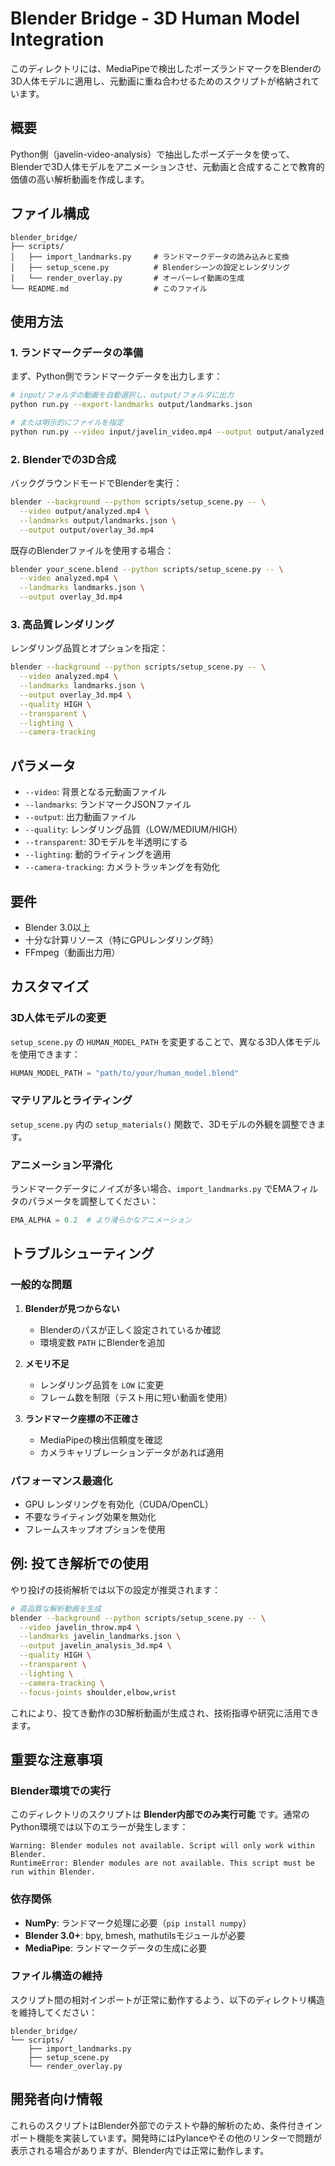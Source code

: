 # Blender Bridge - 3D Human Model Integration

このディレクトリには、MediaPipeで検出したポーズランドマークをBlenderの3D人体モデルに適用し、元動画に重ね合わせるためのスクリプトが格納されています。

## 概要

Python側（javelin-video-analysis）で抽出したポーズデータを使って、Blenderで3D人体モデルをアニメーションさせ、元動画と合成することで教育的価値の高い解析動画を作成します。

## ファイル構成

```
blender_bridge/
├── scripts/
│   ├── import_landmarks.py     # ランドマークデータの読み込みと変換
│   ├── setup_scene.py          # Blenderシーンの設定とレンダリング
│   └── render_overlay.py       # オーバーレイ動画の生成
└── README.md                   # このファイル
```

## 使用方法

### 1. ランドマークデータの準備

まず、Python側でランドマークデータを出力します：

```bash
# input/フォルダの動画を自動選択し、output/フォルダに出力
python run.py --export-landmarks output/landmarks.json

# または明示的にファイルを指定
python run.py --video input/javelin_video.mp4 --output output/analyzed.mp4 --export-landmarks output/landmarks.json
```

### 2. Blenderでの3D合成

バックグラウンドモードでBlenderを実行：

```bash
blender --background --python scripts/setup_scene.py -- \
  --video output/analyzed.mp4 \
  --landmarks output/landmarks.json \
  --output output/overlay_3d.mp4
```

既存のBlenderファイルを使用する場合：

```bash
blender your_scene.blend --python scripts/setup_scene.py -- \
  --video analyzed.mp4 \
  --landmarks landmarks.json \
  --output overlay_3d.mp4
```

### 3. 高品質レンダリング

レンダリング品質とオプションを指定：

```bash
blender --background --python scripts/setup_scene.py -- \
  --video analyzed.mp4 \
  --landmarks landmarks.json \
  --output overlay_3d.mp4 \
  --quality HIGH \
  --transparent \
  --lighting \
  --camera-tracking
```

## パラメータ

- `--video`: 背景となる元動画ファイル
- `--landmarks`: ランドマークJSONファイル
- `--output`: 出力動画ファイル
- `--quality`: レンダリング品質（LOW/MEDIUM/HIGH）
- `--transparent`: 3Dモデルを半透明にする
- `--lighting`: 動的ライティングを適用
- `--camera-tracking`: カメラトラッキングを有効化

## 要件

- Blender 3.0以上
- 十分な計算リソース（特にGPUレンダリング時）
- FFmpeg（動画出力用）

## カスタマイズ

### 3D人体モデルの変更

`setup_scene.py` の `HUMAN_MODEL_PATH` を変更することで、異なる3D人体モデルを使用できます：

```python
HUMAN_MODEL_PATH = "path/to/your/human_model.blend"
```

### マテリアルとライティング

`setup_scene.py` 内の `setup_materials()` 関数で、3Dモデルの外観を調整できます。

### アニメーション平滑化

ランドマークデータにノイズが多い場合、`import_landmarks.py` でEMAフィルタのパラメータを調整してください：

```python
EMA_ALPHA = 0.2  # より滑らかなアニメーション
```

## トラブルシューティング

### 一般的な問題

1. **Blenderが見つからない**
   - Blenderのパスが正しく設定されているか確認
   - 環境変数 `PATH` にBlenderを追加

2. **メモリ不足**
   - レンダリング品質を `LOW` に変更
   - フレーム数を制限（テスト用に短い動画を使用）

3. **ランドマーク座標の不正確さ**
   - MediaPipeの検出信頼度を確認
   - カメラキャリブレーションデータがあれば適用

### パフォーマンス最適化

- GPU レンダリングを有効化（CUDA/OpenCL）
- 不要なライティング効果を無効化
- フレームスキップオプションを使用

## 例: 投てき解析での使用

やり投げの技術解析では以下の設定が推奨されます：

```bash
# 高品質な解析動画を生成
blender --background --python scripts/setup_scene.py -- \
  --video javelin_throw.mp4 \
  --landmarks javelin_landmarks.json \
  --output javelin_analysis_3d.mp4 \
  --quality HIGH \
  --transparent \
  --lighting \
  --camera-tracking \
  --focus-joints shoulder,elbow,wrist
```

これにより、投てき動作の3D解析動画が生成され、技術指導や研究に活用できます。

## 重要な注意事項

### Blender環境での実行

このディレクトリのスクリプトは **Blender内部でのみ実行可能** です。通常のPython環境では以下のエラーが発生します：

```
Warning: Blender modules not available. Script will only work within Blender.
RuntimeError: Blender modules are not available. This script must be run within Blender.
```

### 依存関係

- **NumPy**: ランドマーク処理に必要（`pip install numpy`）
- **Blender 3.0+**: bpy, bmesh, mathutilsモジュールが必要
- **MediaPipe**: ランドマークデータの生成に必要

### ファイル構造の維持

スクリプト間の相対インポートが正常に動作するよう、以下のディレクトリ構造を維持してください：

```
blender_bridge/
└── scripts/
    ├── import_landmarks.py
    ├── setup_scene.py
    └── render_overlay.py
```

## 開発者向け情報

これらのスクリプトはBlender外部でのテストや静的解析のため、条件付きインポート機能を実装しています。開発時にはPylanceやその他のリンターで問題が表示される場合がありますが、Blender内では正常に動作します。